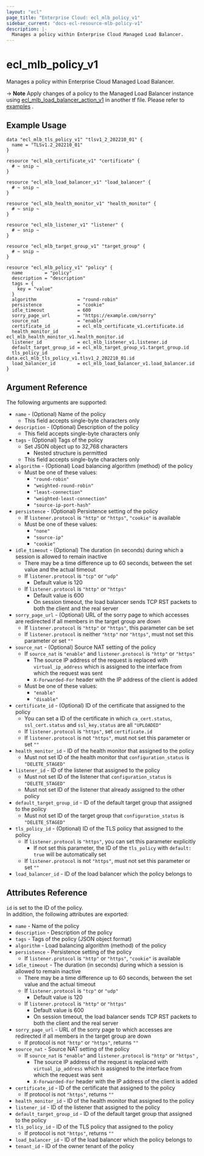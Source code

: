 ```yaml
---
layout: "ecl"
page_title: "Enterprise Cloud: ecl_mlb_policy_v1"
sidebar_current: "docs-ecl-resource-mlb-policy-v1"
description: |-
  Manages a policy within Enterprise Cloud Managed Load Balancer.
---
```


# ecl\_mlb\_policy\_v1

Manages a policy within Enterprise Cloud Managed Load Balancer.

-> **Note** Apply changes of a policy to the Managed Load Balancer instance using [ecl_mlb_load_balancer_action_v1](./mlb_load_balancer_action_v1) in another tf file. Please refer to [examples](https://github.com/nttcom/terraform-provider-ecl/tree/master/examples/managed-load-balancer) .

## Example Usage

```hcl
data "ecl_mlb_tls_policy_v1" "tlsv1_2_202210_01" {
  name = "TLSv1.2_202210_01"
}

resource "ecl_mlb_certificate_v1" "certificate" {
  # ~ snip ~
}

resource "ecl_mlb_load_balancer_v1" "load_balancer" {
  # ~ snip ~
}

resource "ecl_mlb_health_monitor_v1" "health_monitor" {
  # ~ snip ~
}

resource "ecl_mlb_listener_v1" "listener" {
  # ~ snip ~
}

resource "ecl_mlb_target_group_v1" "target_group" {
  # ~ snip ~
}

resource "ecl_mlb_policy_v1" "policy" {
  name        = "policy"
  description = "description"
  tags = {
    key = "value"
  }
  algorithm               = "round-robin"
  persistence             = "cookie"
  idle_timeout            = 600
  sorry_page_url          = "https://example.com/sorry"
  source_nat              = "enable"
  certificate_id          = ecl_mlb_certificate_v1.certificate.id
  health_monitor_id       = ecl_mlb_health_monitor_v1.health_monitor.id
  listener_id             = ecl_mlb_listener_v1.listener.id
  default_target_group_id = ecl_mlb_target_group_v1.target_group.id
  tls_policy_id           = data.ecl_mlb_tls_policy_v1.tlsv1_2_202210_01.id
  load_balancer_id        = ecl_mlb_load_balancer_v1.load_balancer.id
}
```

## Argument Reference

The following arguments are supported:

* `name` - (Optional) Name of the policy
    * This field accepts single-byte characters only
* `description` - (Optional) Description of the policy
    * This field accepts single-byte characters only
* `tags` - (Optional) Tags of the policy
    * Set JSON object up to 32,768 characters
        * Nested structure is permitted
    * This field accepts single-byte characters only
* `algorithm` - (Optional) Load balancing algorithm (method) of the policy
    * Must be one of these values:
        * `"round-robin"`
        * `"weighted-round-robin"`
        * `"least-connection"`
        * `"weighted-least-connection"`
        * `"source-ip-port-hash"`
* `persistence` - (Optional) Persistence setting of the policy
    * If `listener.protocol` is `"http"` or `"https"`, `"cookie"` is available
    * Must be one of these values:
        * `"none"`
        * `"source-ip"`
        * `"cookie"`
* `idle_timeout` - (Optional) The duration (in seconds) during which a session is allowed to remain inactive
    * There may be a time difference up to 60 seconds, between the set value and the actual timeout
    * If `listener.protocol` is `"tcp"` or `"udp"`
        * Default value is 120
    * If `listener.protocol` is `"http"` or `"https"`
        * Default value is 600
        * On session timeout, the load balancer sends TCP RST packets to both the client and the real server
* `sorry_page_url` - (Optional) URL of the sorry page to which accesses are redirected if all members in the target group are down
    * If `listener.protocol` is `"http"` or `"https"`, this parameter can be set
    * If `listener.protocol` is neither `"http"` nor `"https"`, must not set this parameter or set `""`
* `source_nat` - (Optional) Source NAT setting of the policy
    * If `source_nat` is `"enable"` and `listener.protocol` is `"http"` or `"https"`
        * The source IP address of the request is replaced with `virtual_ip_address` which is assigned to the interface from which the request was sent
        * `X-Forwarded-For` header with the IP address of the client is added
    * Must be one of these values:
        * `"enable"`
        * `"disable"`
* `certificate_id` - (Optional) ID of the certificate that assigned to the policy
    * You can set a ID of the certificate in which `ca_cert.status`, `ssl_cert.status` and `ssl_key.status` are all `"UPLOADED"`
    * If `listener.protocol` is `"https"`, set `certificate.id`
    * If `listener.protocol` is not `"https"`, must not set this parameter or set `""`
* `health_monitor_id` - ID of the health monitor that assigned to the policy
    * Must not set ID of the health monitor that `configuration_status` is `"DELETE_STAGED"`
* `listener_id` - ID of the listener that assigned to the policy
    * Must not set ID of the listener that `configuration_status` is `"DELETE_STAGED"`
    * Must not set ID of the listener that already assigned to the other policy
* `default_target_group_id` - ID of the default target group that assigned to the policy
    * Must not set ID of the target group that `configuration_status` is `"DELETE_STAGED"`
* `tls_policy_id` - (Optional) ID of the TLS policy that assigned to the policy
    * If `listener.protocol` is `"https"`, you can set this parameter explicitly
        * If not set this parameter, the ID of the `tls_policy` with `default: true` will be automatically set
    * If `listener.protocol` is not `"https"`, must not set this parameter or set `""`
* `load_balancer_id` - ID of the load balancer which the policy belongs to

## Attributes Reference

`id` is set to the ID of the policy.<br>
In addition, the following attributes are exported:

* `name` - Name of the policy
* `description` - Description of the policy
* `tags` - Tags of the policy (JSON object format)
* `algorithm` - Load balancing algorithm (method) of the policy
* `persistence` - Persistence setting of the policy
    * If `listener.protocol` is `"http"` or `"https"`, `"cookie"` is available
* `idle_timeout` - The duration (in seconds) during which a session is allowed to remain inactive
    * There may be a time difference up to 60 seconds, between the set value and the actual timeout
    * If `listener.protocol` is `"tcp"` or `"udp"`
        * Default value is 120
    * If `listener.protocol` is `"http"` or `"https"`
        * Default value is 600
        * On session timeout, the load balancer sends TCP RST packets to both the client and the real server
* `sorry_page_url` - URL of the sorry page to which accesses are redirected if all members in the target group are down
    * If protocol is not `"http"` or `"https"`, returns `""`
* `source_nat` - Source NAT setting of the policy
    * If `source_nat` is `"enable"` and `listener.protocol` is `"http"` or `"https"` ,
        * The source IP address of the request is replaced with `virtual_ip_address` which is assigned to the interface from which the request was sent
        * `X-Forwarded-For` header with the IP address of the client is added
* `certificate_id` - ID of the certificate that assigned to the policy
    * If protocol is not `"https"`, returns `""`
* `health_monitor_id` - ID of the health monitor that assigned to the policy
* `listener_id` - ID of the listener that assigned to the policy
* `default_target_group_id` - ID of the default target group that assigned to the policy
* `tls_policy_id` - ID of the TLS policy that assigned to the policy
    * If protocol is not `"https"`, returns `""`
* `load_balancer_id` - ID of the load balancer which the policy belongs to
* `tenant_id` - ID of the owner tenant of the policy
